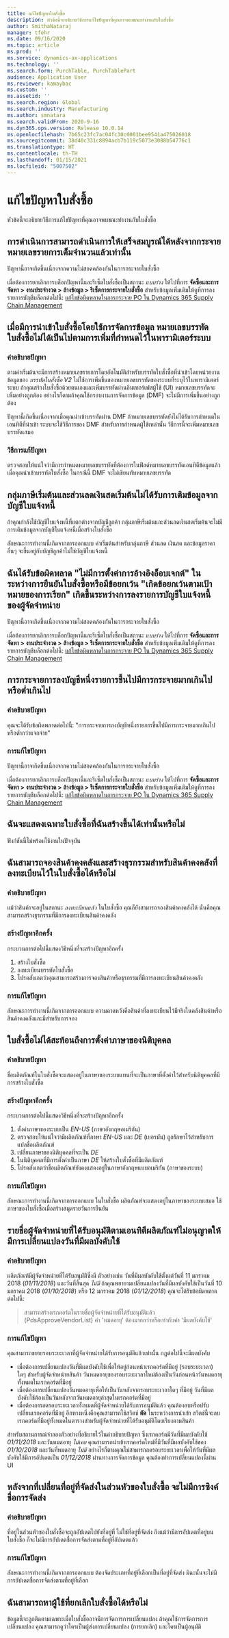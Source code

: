 ```yaml
---
title: แก้ไขปัญหาใบสั่งซื้อ
description: หัวข้อนี้จะอธิบายวิธีการแก้ไขปัญหาที่คุณอาจพบขณะทำงานกับใบสั่งซื้อ
author: SmithaNataraj
manager: tfehr
ms.date: 09/16/2020
ms.topic: article
ms.prod: ''
ms.service: dynamics-ax-applications
ms.technology: ''
ms.search.form: PurchTable, PurchTablePart
audience: Application User
ms.reviewer: kamaybac
ms.custom: ''
ms.assetid: ''
ms.search.region: Global
ms.search.industry: Manufacturing
ms.author: smnatara
ms.search.validFrom: 2020-9-16
ms.dyn365.ops.version: Release 10.0.14
ms.openlocfilehash: 7b65c23fc7ac04fc30c0001bee9541a475026018
ms.sourcegitcommit: 38d40c331c8894acb7b119c5073e3088b54776c1
ms.translationtype: HT
ms.contentlocale: th-TH
ms.lasthandoff: 01/15/2021
ms.locfileid: "5007502"
---
```

# <a name="troubleshoot-purchase-orders"></a>แก้ไขปัญหาใบสั่งซื้อ

หัวข้อนี้จะอธิบายวิธีการแก้ไขปัญหาที่คุณอาจพบขณะทำงานกับใบสั่งซื้อ

## <a name="an-action-can-be-completed-only-after-the-line-number-is-fully-distributed"></a>การดำเนินการสามารถดำเนินการให้เสร็จสมบูรณ์ได้หลังจากกระจายหมายเลขรายการเต็มจำนวนแล้วเท่านั้น

ปัญหานี้อาจเกิดขึ้นเนื่องจากความไม่สอดคล้องกันในการกระจายใบสั่งซื้อ

เมื่อต้องการยกเลิกการบล็อกปัญหานี้และรีเซ็ตใบสั่งซื้อเป็นสถานะ *แบบร่าง* ให้ไปที่การ **จัดซื้อและการจัดหา \> งานประจำงวด \> ล้างข้อมูล \> รีเซ็ตการกระจายใบสั่งซื้อ** สำหรับข้อมูลเพิ่มเติมให้ดูที่การลงรายการบัญชีบล็อกต่อไปนี้: [แก้ไขข้อผิดพลาดในการกระจาย PO ใน Dynamics 365 Supply Chain Management](https://cloudblogs.microsoft.com/dynamics365/it/2020/08/12/resolve-po-distribution-errors-in-dynamics-365-supply-chain-management/)

## <a name="when-purchase-orders-are-imported-through-data-management-purchase-order-line-numbers-dont-follow-the-increment-that-defined-in-system-parameters"></a>เมื่อมีการนำเข้าใบสั่งซื้อโดยใช้การจัดการข้อมูล หมายเลขบรรทัดใบสั่งซื้อไม่ได้เป็นไปตามการเพิ่มที่กำหนดไว้ในพารามิเตอร์ระบบ

### <a name="issue-description"></a>คำอธิบายปัญหา

ตามค่าเริ่มต้นจะมีการสร้างหมายเลขรายการโดยอัตโนมัติสำหรับบรรทัดใบสั่งซื้อที่นำเข้าโดยหน่วยงานข้อมูลของ *บรรทัดใบสั่งซื้อ V2* ไม่ใช้การเพิ่มขึ้นของหมายเลขบรรทัดของระบบที่ระบุไว้ในพารามิเตอร์ระบบ ถ้าคุณสร้างใบสั่งซื้อด้วยตนเองและเพิ่มบรรทัดผ่านอินเทอร์เฟสผู้ใช้ (UI) หมายเลขบรรทัดจะเพิ่มอย่างถูกต้อง อย่างไรก็ตามถ้าคุณใช้กรอบงานการจัดการข้อมูล (DMF) จะไม่มีการเพิ่มขึ้นอย่างถูกต้อง

ปัญหานี้เกิดขึ้นเนื่องจากเมื่อคุณนำเข้าบรรทัดผ่าน DMF ถ้าหมายเลขบรรทัดยังไม่ได้รับการกำหนดในเอนทิตีที่นำเข้า ระบบจะใช้วิธีการของ DMF สำหรับการกำหนดผู้ใช้เหล่านั้น วิธีการนี้จะเพิ่มหมายเลขบรรทัดเสมอ

### <a name="issue-workaround"></a>วิธีการแก้ปัญหา

ตรวจสอบให้แน่ใจว่ามีการกำหนดหมายเลขบรรทัดที่ต้องการในฟิลด์หมายเลขบรรทัดเอนทิตีข้อมูลแล้ว เมื่อคุณนำเข้าบรรทัดใบสั่งซื้อ ในกรณีนี้ DMF จะไม่เขียนทับหมายเลขบรรทัด

## <a name="a-default-tax-group-and-a-default-cash-discount-arent-filled-in-from-the-invoice-account"></a>กลุ่มภาษีเริ่มต้นและส่วนลดเงินสดเริ่มต้นไม่ได้รับการเติมข้อมูลจากบัญชีใบแจ้งหนี้

ถ้าคุณกำลังใช้บัญชีใบแจ้งหนี้ที่แตกต่างจากบัญชีลูกค้า กลุ่มภาษีเริ่มต้นและส่วนลดเงินสดเริ่มต้นจะไม่มีการเติมข้อมูลจากบัญชีใบแจ้งหนี้เมื่อสร้างใบสั่งซื้อ

ลักษณะการทำงานนี้เกิดจากการออกแบบ ค่าเริ่มต้นสำหรับกลุ่มภาษี ส่วนลด เงินสด และข้อมูลราคาอื่นๆ จะขึ้นอยู่กับบัญชีลูกค้าไม่ใช่บัญชีใบแจ้งหนี้

## <a name="i-receive-an-object-reference-not-set-error-during-purchase-order-confirmation-or-an-exception-has-been-thrown-by-the-target-of-an-invocation-exception-occurs-during-vendor-invoice-posting"></a>ฉันได้รับข้อผิดพลาด "ไม่มีการตั้งค่าการอ้างอิงอ็อบเจกต์" ในระหว่างการยืนยันใบสั่งซื้อหรือมีข้อยกเว้น "เกิดข้อยกเว้นตามเป้าหมายของการเรียก" เกิดขึ้นระหว่างการลงรายการบัญชีใบแจ้งหนี้ของผู้จัดจำหน่าย

ปัญหานี้อาจเกิดขึ้นเนื่องจากความไม่สอดคล้องกันในการกระจายใบสั่งซื้อ

เมื่อต้องการยกเลิกการบล็อกปัญหานี้และรีเซ็ตใบสั่งซื้อเป็นสถานะ *แบบร่าง* ให้ไปที่การ **จัดซื้อและการจัดหา \> งานประจำงวด \> ล้างข้อมูล \> รีเซ็ตการกระจายใบสั่งซื้อ** สำหรับข้อมูลเพิ่มเติมให้ดูที่การลงรายการบัญชีบล็อกต่อไปนี้: [แก้ไขข้อผิดพลาดในการกระจาย PO ใน Dynamics 365 Supply Chain Management](https://cloudblogs.microsoft.com/dynamics365/it/2020/08/12/resolve-po-distribution-errors-in-dynamics-365-supply-chain-management/)

## <a name="one-or-more-accounting-distributions-are-either-over-distributed-or-under-distributed"></a>การกระจายการลงบัญชีหนึ่งรายการขึ้นไปมีการกระจายมากเกินไปหรือต่ำเกินไป

### <a name="issue-description"></a>คำอธิบายปัญหา

คุณจะได้รับข้อผิดพลาดต่อไปนี้: "การกระจายการลงบัญชีหนึ่งรายการขึ้นไปมีการกระจายมากเกินไปหรือต่ำกว่าแจกจ่าย"

### <a name="issue-resolution"></a>การแก้ไขปัญหา

ปัญหานี้อาจเกิดขึ้นเนื่องจากความไม่สอดคล้องกันในการกระจายใบสั่งซื้อ

เมื่อต้องการยกเลิกการบล็อกปัญหานี้และรีเซ็ตใบสั่งซื้อเป็นสถานะ *แบบร่าง* ให้ไปที่การ **จัดซื้อและการจัดหา \> งานประจำงวด \> ล้างข้อมูล \> รีเซ็ตการกระจายใบสั่งซื้อ** สำหรับข้อมูลเพิ่มเติมให้ดูที่การลงรายการบัญชีบล็อกต่อไปนี้: [แก้ไขข้อผิดพลาดในการกระจาย PO ใน Dynamics 365 Supply Chain Management](https://cloudblogs.microsoft.com/dynamics365/it/2020/08/12/resolve-po-distribution-errors-in-dynamics-365-supply-chain-management/)

## <a name="can-i-show-only-purchase-orders-that-i-created"></a>ฉันจะแสดงเฉพาะใบสั่งซื้อที่ฉันสร้างขึ้นได้เท่านั้นหรือไม่

ฟังก์ชันนี้ไม่พร้อมใช้งานในปัจจุบัน

## <a name="can-i-reserve-inventory-and-create-transactions-against-registered-inventory-on-a-purchase-order"></a>ฉันสามารถจองสินค้าคงคลังและสร้างธุรกรรมสำหรับสินค้าคงคลังที่ลงทะเบียนไว้ในใบสั่งซื้อได้หรือไม่

### <a name="issue-description"></a>คำอธิบายปัญหา

แม้ว่าสินค้าจะอยู่ในสถานะ *ลงทะเบียนแล้ว* ในใบสั่งซื้อ คุณก็ยังสามารถจองสินค้าคงคลังได้ นั่นคือคุณสามารถสร้างธุรกรรมที่มีการลงทะเบียนสินค้าคงคลัง

### <a name="reproduce-the-issue"></a>สร้างปัญหาอีกครั้ง

กระบวนการต่อไปนี้แสดงวิธีหนึ่งที่จะสร้างปัญหาอีกครั้ง

1. สร้างใบสั่งซื้อ
2. ลงทะเบียนบรรทัดใบสั่งซื้อ
3. โปรดสังเกตว่าคุณสามารถสร้างการจองสินค้าหรือธุรกรรมที่มีการลงทะเบียนสินค้าคงคลัง

### <a name="issue-resolution"></a>การแก้ไขปัญหา

ลักษณะการทำงานนี้เกิดจากการออกแบบ ความคาดหวังคือสินค้าที่ลงทะเบียนไว้มีจริงในคลังสินค้าหรือสินค้าคงคลังและมีสำหรับการจอง

## <a name="purchase-orders-dont-reflect-the-language-settings-of-the-legal-entity"></a>ใบสั่งซื้อไม่ได้สะท้อนถึงการตั้งค่าภาษาของนิติบุคคล

### <a name="issue-description"></a>คำอธิบายปัญหา

ชื่อผลิตภัณฑ์ในใบสั่งซื้อจะแสดงอยู่ในภาษาของระบบแทนที่จะเป็นภาษาที่ตั้งค่าไว้สำหรับนิติบุคคลที่มีการสร้างใบสั่งซื้อ

### <a name="reproduce-the-issue"></a>สร้างปัญหาอีกครั้ง

กระบวนการต่อไปนี้แสดงวิธีหนึ่งที่จะสร้างปัญหาอีกครั้ง

1. ตั้งค่าภาษาของระบบเป็น *EN-US* (ภาษาอังกฤษอเมริกัน)
1. ตรวจสอบให้แน่ใจว่ามีผลิตภัณฑ์ที่ภาษา *EN-US* และ *DE* (เยอรมัน) ถูกรักษาไว้สำหรับการแปลชื่อผลิตภัณฑ์
1. เปลี่ยนภาษาของนิติบุคคลที่จะเป็น *DE*
1. ในนิติบุคคลที่มีการตั้งค่าเป็นภาษา *DE* ให้สร้างใบสั่งซื้อที่มีผลิตภัณฑ์
1. โปรดสังเกตว่าชื่อผลิตภัณฑ์ยังคงแสดงอยู่ในภาษาอังกฤษแบบอเมริกัน (ภาษาของระบบ)

### <a name="issue-resolution"></a>การแก้ไขปัญหา

ลักษณะการทำงานนี้เกิดจากการออกแบบ ในใบสั่งซื้อ ผลิตภัณฑ์จะแสดงอยู่ในภาษาของระบบเสมอ ใช้ภาษาของใบสั่งซื้อเมื่อสร้างสมุดรายวันการยืนยัน

## <a name="the-approved-vendor-list-by-product-entity-doesnt-allow-the-effective-date-to-be-changed"></a>รายชื่อผู้จัดจำหน่ายที่ได้รับอนุมัติตามเอนทิตีผลิตภัณฑ์ไม่อนุญาตให้มีการเปลี่ยนแปลงวันที่มีผลบังคับใช้

### <a name="issue-description"></a>คำอธิบายปัญหา

ผลิตภัณฑ์มีผู้จัดจำหน่ายที่ได้รับอนุมัติซึ่งมี ตัวอย่างเช่น วันที่มีผลบังคับใช้ตั้งแต่วันที่ 11 มกราคม 2018 (*01/11/2018*) และวันที่สิ้นสุด *ไม่มี* ถ้าคุณพยายามเปลี่ยนแปลงวันที่มีผลบังคับใช้เป็นวันที่ 10 มกราคม 2018 (*01/10/2018*) หรือ 12 มกราคม 2018 (*01/12/2018*) คุณจะได้รับข้อผิดพลาดต่อไปนี้:

> สามารถสร้างเรกคอร์ดในรายชื่อผู้จัดจำหน่ายที่ได้รับอนุมัติแล้ว (PdsApproveVendorList) ค่า 'หมดอายุ' ต้องมากกว่าหรือเท่ากับค่า 'มีผลบังคับใช้'

### <a name="issue-resolution"></a>การแก้ไขปัญหา

คุณสามารถขยายรอบระยะเวลาที่ผู้จัดจำหน่ายได้รับการอนุมัติแล้วเท่านั้น กฎต่อไปนี้จะมีผลบังคับ

- เมื่อต้องการเปลี่ยนแปลงวันที่มีผลบังคับใช้เพื่อให้อยู่ก่อนหน้าเรกคอร์ดที่มีอยู่ (รอบระยะเวลา) ใดๆ สำหรับผู้จัดจำหน่ายสินค้า วันหมดอายุของรอบระยะเวลาใหม่ต้องเป็นวันก่อนหน้าวันหมดอายุทั้งหมดในเรกคอร์ดที่มีอยู่
- เมื่อต้องการเปลี่ยนแปลงวันหมดอายุเพื่อให้เป็นวันหลังจากรอบระยะเวลาใดๆ ที่มีอยู่ วันที่มีผลบังคับใช้ต้องเป็นวันหลังจากวันหมดอายุล่าสุดในเรกคอร์ดที่มีอยู่
- เมื่อต้องการลดรอบระยะเวลาทั้งหมดที่ผู้จัดจำหน่ายได้รับการอนุมัติแล้ว คุณต้องลบหรือปรับเปลี่ยนเรกคอร์ดที่มีอยู่ อีกทางหนึ่งคือคุณสามารถใช้สวิตช์ **ตัด** ในระหว่างการนำเข้า สวิตช์นี้จะลบเรกคอร์ดที่มีอยู่ทั้งหมดในตารางสำหรับผู้จัดจำหน่ายที่ได้รับอนุมัติโดยเรียงตามสินค้า

สำหรับสถานการณ์จำลองตัวอย่างที่อธิบายไว้ในคำอธิบายปัญหา ซึ่งเรกคอร์ดมีวันที่มีผลบังคับใช้ *01/11/2018* และวันหมดอายุ *ไม่เคย* คุณสามารถนำเข้าเรกคอร์ดใหม่ที่มีวันที่มีผลบังคับใช้ของ *01/10/2018* และวันที่หมดอายุ *ไม่มี* อย่างไรก็ตามคุณไม่สามารถลดรอบระยะเวลาเพื่อให้วันที่มีผลบังคับใช้มีการอัปเดตเป็น *01/12/2018* ผ่านทางการจัดการข้อมูล คุณต้องทำการเปลี่ยนแปลงนี้ผ่าน UI

## <a name="after-i-change-the-delivery-address-on-a-purchase-order-header-the-delivery-name-isnt-synced"></a>หลังจากที่เปลี่ยนที่อยู่ที่จัดส่งในส่วนหัวของใบสั่งซื้อ จะไม่มีการซิงค์ชื่อการจัดส่ง

### <a name="issue-description"></a>คำอธิบายปัญหา

ที่อยู่ในส่วนหัวของใบสั่งซื้อจะถูกอัปเดตไปยังที่อยู่ที่ ไม่ใช่ที่อยู่ที่จัดส่ง ถึงแม้ว่ามีการอัปเดตที่อยู่บนใบสั่งซื้อ ก็จะไม่มีการอัปเดตชื่อการจัดส่งตามที่อยู่ที่อัปเดตแล้ว

### <a name="issue-resolution"></a>การแก้ไขปัญหา

ลักษณะการทำงานนี้เกิดจากการออกแบบ ต้องจัดประเภทที่อยู่ที่เลือกเป็นที่อยู่ที่จัดส่ง มิฉะนั้นจะไม่มีการอัปเดตชื่อการจัดส่งตามที่อยู่ที่เลือก

## <a name="can-i-find-the-user-who-canceled-a-purchase-order"></a>ฉันสามารถหาผู้ใช้ที่ยกเลิกใบสั่งซื้อได้หรือไม่

ข้อมูลนี้จะถูกติดตามเฉพาะเมื่อใบสั่งซื้ออาจมีการจัดการการเปลี่ยนแปลง ถ้าคุณใช้การจัดการการเปลี่ยนแปลง คุณสามารถดูว่าใครเป็นผู้ส่งการเปลี่ยนแปลง (การยกเลิก) และใครเป็นผู้อนุมัติ
